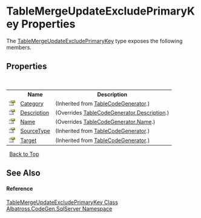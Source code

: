 # TableMergeUpdateExcludePrimaryKey Properties
 

The <a href="D8FF1092.md">TableMergeUpdateExcludePrimaryKey</a> type exposes the following members.


## Properties
&nbsp;<table><tr><th></th><th>Name</th><th>Description</th></tr><tr><td>![Public property](media/pubproperty.gif "Public property")</td><td><a href="555EC3B9.md">Category</a></td><td> (Inherited from <a href="2C3F99FB.md">TableCodeGenerator</a>.)</td></tr><tr><td>![Public property](media/pubproperty.gif "Public property")</td><td><a href="7E2348A3.md">Description</a></td><td> (Overrides <a href="39E91919.md">TableCodeGenerator.Description</a>.)</td></tr><tr><td>![Public property](media/pubproperty.gif "Public property")</td><td><a href="87057213.md">Name</a></td><td> (Overrides <a href="9A0922A.md">TableCodeGenerator.Name</a>.)</td></tr><tr><td>![Public property](media/pubproperty.gif "Public property")</td><td><a href="EED477D4.md">SourceType</a></td><td> (Inherited from <a href="2C3F99FB.md">TableCodeGenerator</a>.)</td></tr><tr><td>![Public property](media/pubproperty.gif "Public property")</td><td><a href="53FF08D8.md">Target</a></td><td> (Inherited from <a href="2C3F99FB.md">TableCodeGenerator</a>.)</td></tr></table>&nbsp;
<a href="#tablemergeupdateexcludeprimarykey-properties">Back to Top</a>

## See Also


#### Reference
<a href="D8FF1092.md">TableMergeUpdateExcludePrimaryKey Class</a><br /><a href="9727DDEC.md">Albatross.CodeGen.SqlServer Namespace</a><br />
